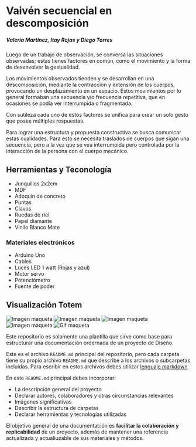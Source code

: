 # Vaivén secuencial en descomposición
##### Valeria Martinez, Itay Rojas y Diego Torres

Luego de un trabajo de observación, se conversa las situaciones observadas; estas tienes factores en común, como el movimiento y la forma de desenvolver la gestualidad.

Los movimientos observados tienden y se desarrollan en una descomposición, mediante la contracción y extensión de los cuerpos, provocando un desplazamiento en un espacio. Estos movimientos por lo general formaban una secuencia y/o frecuencia repetitiva, que en ocasiones se podía ver interrumpida o fragmentada.

Con sutileza cada uno de estos factores se unifica para crear un solo gesto que posee múltiples respuestas.

Para lograr una estructura y propuesta constructiva se busca comunicar estas cualidades. Para esto se necesita traslados de cuerpos que sigan una secuencia, pero a la vez que se vea interrumpida pero controlada por la interacción de la persona con el cuerpo mecánico.

## Herramientas y Teconología
<ul>
<li>Junquillos 2x2cm </li>
<li>MDF</li>
<li>Adoquín de concreto</li>
<li>Puntas </li>
<li>Clavos</li>
<li>Ruedas de riel</li>
<li>Papel diamante</li>
<li>Vinilo Blanco Mate</li>
</ul>

<h3> Materiales electrónicos </h3>

<ul>
<li>Arduino Uno</li>
<li>Cables</li>
<li>Luces LED 1 watt (Rojas y azul)</li>
<li>Motor servo </li>
<li>Potenciómetro</li>
<li>Fuente de poder</li>

 </ul>

## Visualización Totem

![Imagen maqueta](https://wiki.ead.pucv.cl/images/e/ea/Vistasfrontalesdixentrega3DiVaI_%283%29.png)
![Imagen maqueta](https://wiki.ead.pucv.cl/images/thumb/8/86/Finaldixentrega3DiVaI_%282%29.png/200px-Finaldixentrega3DiVaI_%282%29.png)
![Imagen maqueta](https://wiki.ead.pucv.cl/images/thumb/b/bf/Finaldixentrega3DiVaI_%283%29.png/200px-Finaldixentrega3DiVaI_%283%29.png)
![Imagen maqueta](https://wiki.ead.pucv.cl/images/thumb/c/ce/Finaldixentrega3DiVaI_%284%29.png/200px-Finaldixentrega3DiVaI_%284%29.png)
![Gif maqueta](https://wiki.ead.pucv.cl/images/e/e9/Finaldixentrega3DiVaI_%285%29.gif)

Este repositorio es solamente una plantilla que sirve como base para estructurar una documentación ordernada de un proyecto de Diseño. 

Este es el archivo `README.md` principal del repositorio, pero cada carpeta tiene su propio archivo `README.md` que describe a los archivos o subcarpetas incluidas. Para escribir en estos archivos debes utilizar [lenguaje markdown](https://docs.github.com/es/get-started/writing-on-github/getting-started-with-writing-and-formatting-on-github/basic-writing-and-formatting-syntax).

En este `README.md` principal debes incorporar:
- La descripción general del proyecto
- Declarar autores, colaboradores y otras circunstancias relevantes
- Imágenes significativas
- Describir la estructura de carpetas
- Declarar herramientas y tecnologías utilizadas

El objetivo general de una documentación es **facilitar la colaboración y replicabilidad** de un proyecto, además de mantener una referencia actualizada y actualiuzable de sus materiales y métodos.
